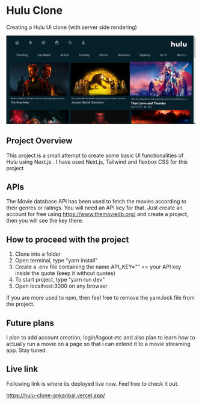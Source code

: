 # Hulu Clone

Creating a Hulu UI clone (with server side rendering)

![Hulu UI](https://github.com/ankanbal/hulu-clone/blob/main/demo_pic.png)

## Project Overview

This project is a small attempt to create some basic UI functionalities of Hulu using Next.js . I have used Next.js, Tailwind and flexbox CSS for this project

## APIs

The Movie database API has been used to fetch the movies according to their genres or ratings. You will need an API key for that. Just create an account for free using https://www.themoviedb.org/ and create a project, then you will see the key there.

## How to proceed with the project

1. Clone into a folder
2. Open terminal, type "yarn install"
3. Create a .env file containing the name API_KEY="" <= your API key inside the quote (keep it without quotes)
4. To start project, type "yarn run dev"
5. Open localhost:3000 on any browser

If you are more used to npm, then feel free to remove the yarn.lock file from the project.

## Future plans

I plan to add account creation, login/logout etc and also plan to learn how to actually run a movie on a page so that i can extend it to a movie streaming app. Stay tuned.

## Live link

Following link is where its deployed live now. Feel free to check it out.

https://hulu-clone-ankanbal.vercel.app/
